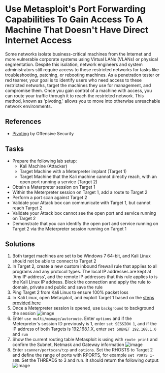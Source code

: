# Use Metasploit's Port Forwarding Capabilities To Gain Access To A Machine That Doesn't Have Direct Internet Access
Some networks isolate business-critical machines from the Internet and more vulnerable corporate systems using Virtual LANs (VLANs) or physical segmentation. Despite this isolation, network engineers and system administrators still require access to these restricted networks for tasks like troubleshooting, patching, or rebooting machines. As a penetration tester or red teamer, your goal is to identify users who need access to these restricted networks, target the machines they use for management, and compromise them. Once you gain control of a machine with access, you can route your traffic through it to reach the restricted network. This method, known as 'pivoting,' allows you to move into otherwise unreachable network environments.

## References
- [Pivoting](https://www.offsec.com/metasploit-unleashed/pivoting/) by Offensive Security

## Tasks
- Prepare the following lab setup:
  - Kali Machine (Attacker)
  - Target Machine with a Meterpreter implant (Target 1)
  - Target Machine that the Kali machine cannot directly reach, with an open port running a service (Target 2)
- Obtain a Meterpreter session on Target 1
- Within the Meterpreter session on Target 1, add a route to Target 2
- Perform a port scan against Target 2
- Validate your Attack box can communicate with Target 1, but cannot reach Target 2
- Validate your Attack box cannot see the open port and service running on Target 2
- Demonstrate that you can identify the open port and service running on Target 2 via the Meterpreter session running on Target 1

## Solutions
1. Both target machines are set to be Windows 7 64-bit, and Kali Linux should not be able to connect to Target 2
2. In Target 2, create a new custom inbound firewall rule that applies to all programs and any protocol types. The local IP addresses are kept at 'Any IP address', and the remote IP addresses that this rule applies to is the Kali Linux IP address. Block the connection and apply the rule to domain, private and public and save the rule
3. Ping Target 2 from Kali Linux to ensure 100% packet loss
4. In Kali Linux, open Metasploit, and exploit Target 1 based on the [steps provided here](https://github.com/aaronamran/MCSI-Remote-Cybersecurity-Internship/blob/main/Security%20Tools/metasploit-exploit-ms17-010.md)
5. Once a Meterpreter session is opened, use `background` to background the session
   ![image](https://github.com/user-attachments/assets/9d63e6de-a334-41dd-8437-98a40b50aaac)
6. Enter `use multi/manage/autoroute`. Enter `options` and if the Meterpreter's session ID previously is 1, enter `set SESSION 1`, and if the IP address of both Targets is 192.168.1.X, enter `set SUBNET 192.168.1.0` and `run`
7. Show the current routing table Metasploit is using with `route print` and confirm the Subnet, Netmask and Gateway information
   ![image](https://github.com/user-attachments/assets/05392fa7-41ec-473e-bdca-b2ecb1458e94)
8. Enter `scanner/portscan/tcp` and `options`. Set the RHOSTS to Target 2 and define the range of ports with RPORTS, for example `set PORTS 1-500`. Set the THREADS to 3 and run. It should return the following output:
   ![image](https://github.com/user-attachments/assets/bb182e9b-a896-4a73-a7e0-bfa8924fb982)

